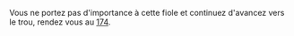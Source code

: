 Vous ne portez pas d'importance à cette fiole et continuez d'avancez vers le trou, rendez vous au [174](174).